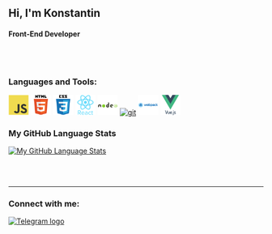 ## Hi, I'm Konstantin
#### Front-End Developer

<br/><br/>

### Languages and Tools:
[<img src="https://raw.githubusercontent.com/devicons/devicon/master/icons/javascript/javascript-original.svg" alt="javascript" width="40" height="40"/>](javascript_link 'JS website')
[<img src="https://raw.githubusercontent.com/devicons/devicon/master/icons/html5/html5-original-wordmark.svg" alt="html5" width="40" height="40"/>](html_link 'HTML website')
[<img src="https://raw.githubusercontent.com/devicons/devicon/master/icons/css3/css3-original-wordmark.svg" alt="css3" width="40" height="40"/>](css3_link 'CSS3 website')
[<img src="https://raw.githubusercontent.com/devicons/devicon/master/icons/react/react-original-wordmark.svg" alt="react" width="40" height="40"/>](react_link)
[<img src="https://raw.githubusercontent.com/devicons/devicon/master/icons/nodejs/nodejs-original-wordmark.svg" alt="nodejs" width="40" height="40"/>](nodejs_link)
[<img src="https://www.vectorlogo.zone/logos/git-scm/git-scm-icon.svg" alt="git" width="40" height="40"/>](git_link)
[<img src="https://raw.githubusercontent.com/devicons/devicon/d00d0969292a6569d45b06d3f350f463a0107b0d/icons/webpack/webpack-original-wordmark.svg" alt="webpack" width="40" height="40"/>](webpack_link)
[<img src="https://raw.githubusercontent.com/devicons/devicon/master/icons/vuejs/vuejs-original-wordmark.svg" alt="vuejs" width="40" height="40"/>](vuejs_link)

### My GitHub Language Stats
[![My GitHub Language Stats](https://github-readme-stats.vercel.app/api/top-langs/?username=samolevich&langs_count=5&layout=compact&theme=buefy)]()

<br/><br/>

-----
### Connect with me:
[![Telegram logo](https://cdn.rawgit.com/telegramdesktop/tdesktop/master/Telegram/Resources/art/icon32.png)](Telegram_link "Connect me via Telegram")

[Telegram_link]: https://t.me/samolevich
[javascript_link]: https://developer.mozilla.org/en-US/docs/Web/JavaScript
[html_link]: https://www.w3.org/html/
[css3_link]: https://www.w3schools.com/css/
[react_link]: https://reactjs.org/
[nodejs_link]: https://nodejs.org
[git_link]: https://git-scm.com/
[webpack_link]: https://webpack.js.org/
[vuejs_link]: https://vuejs.org/
